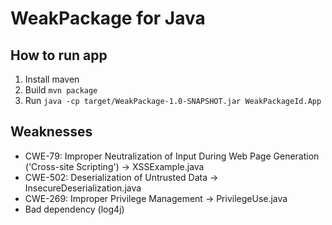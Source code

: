 # WeakPackage for Java

## How to run app
1. Install maven
2. Build `mvn package` 
3. Run `java -cp target/WeakPackage-1.0-SNAPSHOT.jar WeakPackageId.App`

## Weaknesses
- CWE-79: Improper Neutralization of Input During Web Page Generation ('Cross-site Scripting') -> XSSExample.java
- CWE-502: Deserialization of Untrusted Data -> InsecureDeserialization.java
- CWE-269: Improper Privilege Management -> PrivilegeUse.java
- Bad dependency (log4j)

